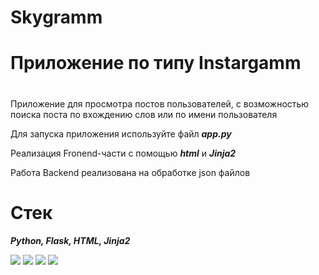 # Skygramm #

# Приложение по типу Instargamm
#
Приложение для просмотра постов пользователей, с возможностью поиска поста по вхождению слов или по имени пользователя

Для запуска приложения используйте файл ***app.py***

Реализация Fronend-части с помощью ***html*** и ***Jinja2***

Работа Backend реализована на обработке json файлов 

# Стек
***Python, Flask, HTML, Jinja2***

<img src="https://img.shields.io/badge/python-white?style=for-the-badge&logo=python&logoColor=blue"/> <img src="https://img.shields.io/badge/flask-white?style=for-the-badge&logo=flask&logoColor=blue"/> <img src="https://img.shields.io/badge/html-white?style=for-the-badge&logo=htmlacademy&logoColor=blue"/> <img src="https://img.shields.io/badge/jinja2-white?style=for-the-badge&logo=python&logoColor=blue"/>

